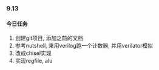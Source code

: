 ### 9.13



#### 今日任务

1. 创建git项目, 添加之前的文档
2. 参考nutshell, 来用verilog跑一个计数器, 并用verilator模拟
3. 改成chisel实现
4. 实现regfile, alu

